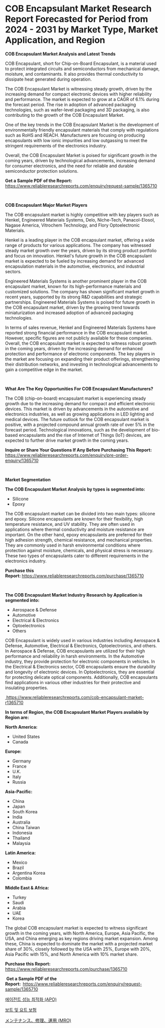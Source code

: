 <p><h1>COB Encapsulant Market Research Report Forecasted for Period from 2024 -  2031 by Market Type, Market Application, and Region</h1></p><p><strong>COB Encapsulant Market Analysis and Latest Trends</strong></p>
<p><p>COB Encapsulant, short for Chip-on-Board Encapsulant, is a material used to protect integrated circuits and semiconductors from mechanical damage, moisture, and contaminants. It also provides thermal conductivity to dissipate heat generated during operation. </p><p>The COB Encapsulant Market is witnessing steady growth, driven by the increasing demand for compact electronic devices with higher reliability and performance. The market is expected to grow at a CAGR of 6.1% during the forecast period. The rise in adoption of advanced packaging technologies, such as wafer-level packaging and 3D packaging, is also contributing to the growth of the COB Encapsulant Market.</p><p>One of the key trends in the COB Encapsulant Market is the development of environmentally friendly encapsulant materials that comply with regulations such as RoHS and REACH. Manufacturers are focusing on producing encapsulants with low ionic impurities and low outgassing to meet the stringent requirements of the electronics industry.</p><p>Overall, the COB Encapsulant Market is poised for significant growth in the coming years, driven by technological advancements, increasing demand for consumer electronics, and the need for reliable and durable semiconductor protection solutions.</p></p>
<p><strong>Get a Sample PDF of the Report:&nbsp;</strong> <a href="https://www.reliableresearchreports.com/enquiry/request-sample/1365710">https://www.reliableresearchreports.com/enquiry/request-sample/1365710</a></p>
<p>&nbsp;</p>
<p><strong>COB Encapsulant Major Market Players</strong></p>
<p><p>The COB encapsulant market is highly competitive with key players such as Henkel, Engineered Materials Systems, Delo, Niche-Tech, Panacol-Elosol, Nagase America, Vitrochem Technology, and Flory Optoelectronic Materials. </p><p>Henkel is a leading player in the COB encapsulant market, offering a wide range of products for various applications. The company has witnessed steady market growth over the years, driven by its strong product portfolio and focus on innovation. Henkel's future growth in the COB encapsulant market is expected to be fueled by increasing demand for advanced encapsulation materials in the automotive, electronics, and industrial sectors.</p><p>Engineered Materials Systems is another prominent player in the COB encapsulant market, known for its high-performance materials and customized solutions. The company has shown significant market growth in recent years, supported by its strong R&D capabilities and strategic partnerships. Engineered Materials Systems is poised for future growth in the COB encapsulant market, driven by the growing trend towards miniaturization and increased adoption of advanced packaging technologies.</p><p>In terms of sales revenue, Henkel and Engineered Materials Systems have reported strong financial performance in the COB encapsulant market. However, specific figures are not publicly available for these companies. Overall, the COB encapsulant market is expected to witness robust growth in the coming years, driven by the increasing demand for enhanced protection and performance of electronic components. The key players in the market are focusing on expanding their product offerings, strengthening their distribution networks, and investing in technological advancements to gain a competitive edge in the market.</p></p>
<p>&nbsp;</p>
<p><strong>What Are The Key Opportunities For COB Encapsulant Manufacturers?</strong></p>
<p><p>The COB (chip-on-board) encapsulant market is experiencing steady growth due to the increasing demand for compact and efficient electronic devices. This market is driven by advancements in the automotive and electronics industries, as well as growing applications in LED lighting and medical devices. The future outlook for the COB encapsulant market is positive, with a projected compound annual growth rate of over 5% in the forecast period. Technological innovations, such as the development of bio-based encapsulants and the rise of Internet of Things (IoT) devices, are expected to further drive market growth in the coming years.</p></p>
<p><strong>Inquire or Share Your Questions If Any Before Purchasing This Report:</strong> <a href="https://www.reliableresearchreports.com/enquiry/pre-order-enquiry/1365710">https://www.reliableresearchreports.com/enquiry/pre-order-enquiry/1365710</a></p>
<p>&nbsp;</p>
<p><strong>Market Segmentation</strong></p>
<p><strong>The COB Encapsulant Market Analysis by types is segmented into:</strong></p>
<p><ul><li>Silicone</li><li>Epoxy</li></ul></p>
<p><p>The COB encapsulant market can be divided into two main types: silicone and epoxy. Silicone encapsulants are known for their flexibility, high temperature resistance, and UV stability. They are often used in applications where thermal conductivity and moisture resistance are important. On the other hand, epoxy encapsulants are preferred for their high adhesion strength, chemical resistance, and mechanical properties. They are commonly used in harsh environmental conditions where protection against moisture, chemicals, and physical stress is necessary. These two types of encapsulants cater to different requirements in the electronics industry.</p></p>
<p><strong>Purchase this Report:&nbsp;</strong><a href="https://www.reliableresearchreports.com/purchase/1365710">https://www.reliableresearchreports.com/purchase/1365710</a></p>
<p>&nbsp;</p>
<p><strong>The COB Encapsulant Market Industry Research by Application is segmented into:</strong></p>
<p><ul><li>Aerospace & Defense</li><li>Automotive</li><li>Electrical & Electronics</li><li>Optoelectronics</li><li>Others</li></ul></p>
<p><p>COB Encapsulant is widely used in various industries including Aerospace & Defense, Automotive, Electrical & Electronics, Optoelectronics, and others. In Aerospace & Defense, COB encapsulants are utilized for their high performance and reliability in harsh environments. In the Automotive industry, they provide protection for electronic components in vehicles. In the Electrical & Electronics sector, COB encapsulants ensure the durability and longevity of electronic devices. In Optoelectronics, they are essential for protecting delicate optical components. Additionally, COB encapsulants find applications in various other industries for their protective and insulating properties.</p></p>
<p><a href="https://www.reliableresearchreports.com/cob-encapsulant-market-r1365710">&nbsp;https://www.reliableresearchreports.com/cob-encapsulant-market-r1365710</a></p>
<p><strong>In terms of Region, the COB Encapsulant Market Players available by Region are:</strong></p>
<p>
    <p> <strong> North America: </strong>
        <ul>
            <li>United States</li>
            <li>Canada</li>
        </ul>
        </p> 
    <p> <strong> Europe: </strong>
        <ul>
            <li>Germany</li>
            <li>France</li>
            <li>U.K.</li>
            <li>Italy</li>
            <li>Russia</li>
        </ul>
        </p> 
    <p> <strong> Asia-Pacific: </strong>
        <ul>
            <li>China</li>
            <li>Japan</li>
            <li>South Korea</li>
            <li>India</li>
            <li>Australia</li>
            <li>China Taiwan</li>
            <li>Indonesia</li>
            <li>Thailand</li>
            <li>Malaysia</li>
        </ul>
        </p> 
    <p> <strong> Latin America: </strong>
        <ul>
            <li>Mexico</li>
            <li>Brazil</li>
            <li>Argentina Korea</li>
            <li>Colombia</li>
        </ul>
        </p> 
    <p> <strong> Middle East & Africa: </strong>
        <ul>
            <li>Turkey</li>
            <li>Saudi</li>
            <li>Arabia</li>
            <li>UAE</li>
            <li>Korea</li>
        </ul>
    </p>
    </p>
<p><p>The global COB encapsulant market is expected to witness significant growth in the coming years, with North America, Europe, Asia Pacific, the USA, and China emerging as key regions driving market expansion. Among these, China is expected to dominate the market with a projected market share of 30%, closely followed by the USA with 25%, Europe with 20%, Asia Pacific with 15%, and North America with 10% market share.</p></p>
<p><strong>Purchase this Report: </strong><a href="https://www.reliableresearchreports.com/purchase/1365710">https://www.reliableresearchreports.com/purchase/1365710</a></p>
<p>&nbsp;<strong>Get a Sample PDF of the Report:&nbsp;&nbsp;</strong><a href="https://www.reliableresearchreports.com/enquiry/request-sample/1365710">https://www.reliableresearchreports.com/enquiry/request-sample/1365710</a></p>
<p><strong></strong></p>
<p><p><a href="https://medium.com/@bennyuigleyjks/%EC%97%90%EC%9D%B4%EC%A0%84%ED%8A%B8-%EC%84%B1%EB%8A%A5-%EC%B5%9C%EC%A0%81%ED%99%94-apo-%EC%8B%9C%EC%9E%A5-%EC%A0%90%EC%9C%A0%EC%9C%A8-%EB%B3%80%ED%99%94-%EB%B0%8F-%EC%8B%9C%EC%9E%A5-%EC%84%B1%EC%9E%A5-%EB%8F%99%ED%96%A5-2024-2031-e57f351074c7">에이전트 성능 최적화 (APO)</a></p><p><a href="https://medium.com/@kavonhansen15/%EB%B3%B4%ED%8A%B8-%EB%B0%8F-%EC%9A%94%ED%8A%B8-%EB%B3%B4%ED%97%98-%EC%8B%9C%EC%9E%A5-%EC%84%B1%EA%B3%B5%EC%A0%81%EC%9D%B8-%EB%B9%84%EC%A6%88%EB%8B%88%EC%8A%A4-%EC%A0%84%EB%9E%B5%EC%9D%98-%ED%95%B5%EC%8B%AC-%EC%9A%94%EC%86%8C-2031%EB%85%84%EA%B9%8C%EC%A7%80-%EC%98%88%EC%B8%A1-6b4c72b06e07">보트 및 요트 보험</a></p><p><a href="https://medium.com/@chloekessler01/%E3%83%A1%E3%83%B3%E3%83%86%E3%83%8A%E3%83%B3%E3%82%B9-%E4%BF%AE%E7%90%86-%E3%81%8A%E3%82%88%E3%81%B3%E9%81%8B%E7%94%A8-mro-%E5%B8%82%E5%A0%B4%E3%81%AF-2021%E5%B9%B4%E3%81%BE%E3%81%A7%E3%81%AE%E5%B8%82%E5%A0%B4%E3%82%B7%E3%82%A7%E3%82%A2-%E3%82%B5%E3%82%A4%E3%82%BA-%E3%81%8A%E3%82%88%E3%81%B3%E4%BA%88%E6%B8%AC%E3%81%95%E3%82%8C%E3%82%8B%E4%BA%88%E6%B8%AC%E3%81%AB%E7%84%A6%E7%82%B9%E3%82%92%E5%BD%93%E3%81%A6%E3%81%A6%E3%81%84%E3%81%BE%E3%81%99-6e740c726898">メンテナンス、修理、運用 (MRO)</a></p></p>